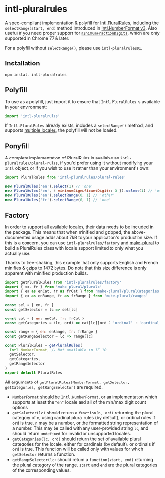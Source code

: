 # intl-pluralrules

A spec-compliant implementation & polyfill for [Intl.PluralRules],
including the `selectRange(start, end)` method introduced in [Intl.NumberFormat v3].
Also useful if you need proper support for [`minimumFractionDigits`],
which are only supported in Chrome 77 & later.

For a polyfill without `selectRange()`, please use `intl-pluralrules@1`.

[intl.pluralrules]: https://developer.mozilla.org/en-US/docs/Web/JavaScript/Reference/Global_Objects/PluralRules
[intl.numberformat v3]: https://github.com/tc39/proposal-intl-numberformat-v3/
[`minimumfractiondigits`]: https://bugs.chromium.org/p/v8/issues/detail?id=8866

## Installation

```
npm install intl-pluralrules
```

## Polyfill

To use as a polyfill, just import it to ensure that `Intl.PluralRules` is
available in your environment:

```js
import 'intl-pluralrules'
```

If `Intl.PluralRules` already exists,
includes a `selectRange()` method,
and supports [multiple locales](https://nodejs.org/api/intl.html),
the polyfill will not be loaded.

## Ponyfill

A complete implementation of PluralRules is available as
`intl-pluralrules/plural-rules`, if you'd prefer using it without modifying your
`Intl` object, or if you wish to use it rather than your environment's own:

```js
import PluralRules from 'intl-pluralrules/plural-rules'

new PluralRules('en').select(1) // 'one'
new PluralRules('en', { minimumSignificantDigits: 3 }).select(1) // 'other'
new PluralRules('en').selectRange(0, 1) // 'other'
new PluralRules('fr').selectRange(0, 1) // 'one'
```

## Factory

In order to support all available locales, their data needs to be included in
the package. This means that when minified and gzipped, the above-documented
usage adds about 7kB to your application's production size. If this is a
concern, you can use `intl-pluralrules/factory` and [make-plural] to build a
PluralRules class with locale support limited to only what you actually use.

[make-plural]: https://www.npmjs.com/package/make-plural

Thanks to tree-shaking, this example that only supports English and French
minifies & gzips to 1472 bytes. Do note that this size difference is only
apparent with minified production builds.

```js
import getPluralRules from 'intl-pluralrules/factory'
import { en, fr } from 'make-plural/plurals'
import { en as enCat, fr as frCat } from 'make-plural/pluralCategories'
import { en as enRange, fr as frRange } from 'make-plural/ranges'

const sel = { en, fr }
const getSelector = lc => sel[lc]

const cat = { en: enCat, fr: frCat }
const getCategories = (lc, ord) => cat[lc][ord ? 'ordinal' : 'cardinal']

const range = { en: enRange, fr: frRange }
const getRangeSelector = lc => range[lc]

const PluralRules = getPluralRules(
  Intl.NumberFormat, // Not available in IE 10
  getSelector,
  getCategories,
  getRangeSelector
)
export default PluralRules
```

All arguments of
`getPluralRules(NumberFormat, getSelector, getCategories, getRangeSelector)`
are required.

- `NumberFormat` should be `Intl.NumberFormat`, or an implementation which
  supports at least the `"en"` locale and all of the min/max digit count
  options.
- `getSelector(lc)` should return a `function(n, ord)` returning the plural
  category of `n`, using cardinal plural rules (by default), or ordinal rules if
  `ord` is true. `n` may be a number, or the formatted string representation of
  a number. This may be called with any user-provided string `lc`, and should
  return `undefined` for invalid or unsupported locales.
- `getCategories(lc, ord)` should return the set of available plural categories
  for the locale, either for cardinals (by default), or ordinals if `ord` is
  true. This function will be called only with values for which `getSelector`
  returns a function.
- `getRangeSelector(lc)` should return a `function(start, end)` returning the
  plural category of the range. `start` and `end` are the plural categories of
  the corresponding values.
